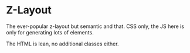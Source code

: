 # Z-Layout

The ever-popular z-layout but semantic and that. CSS only, the JS here is only for generating lots of elements.

The HTML is lean, no additional classes either.